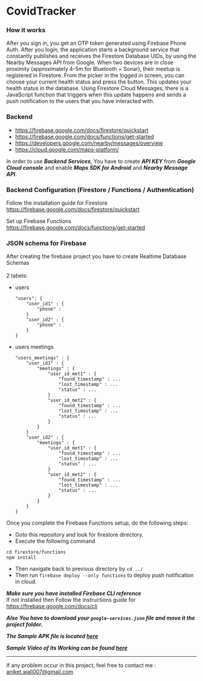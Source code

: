 # CovidTracker

### How it works
After you sign in, you get an OTP token generated using Firebase Phone Auth. After you login, the application starts a background service that constantly publishes and receives the Firestore Database UIDs, by using the Nearby Messages API from Google. When two devices are in close proximity (approximately 4-5m for Bluetooth + Sonar), their meetup is registered in Firestore.
From the picker in the logged in screen, you can choose your current health status and press the button. This updates your health status in the database. Using Firestore Cloud Messages, there is a JavaScript function that triggers when this update happens and sends a push notification to the users that you have interacted with.

### Backend
- https://firebase.google.com/docs/firestore/quickstart
- https://firebase.google.com/docs/functions/get-started
- https://developers.google.com/nearby/messages/overview
- https://cloud.google.com/maps-platform/

In order to use ***Backend Services***, You have to create ***API KEY*** from ***Google Cloud console*** and enable ***Maps SDK for Android*** and ***Nearby Message API***. 

### Backend Configuration (Firestore / Functions / Authentication)
Follow the installation guide for Firestore \
https://firebase.google.com/docs/firestore/quickstart

Set up Firebase Functions \
https://firebase.google.com/docs/functions/get-started 


### JSON schema for Firebase
After creating the firebase project you have to create Realtime Database Schemas \
\
2 tabels:
- users
    ```
    "users": {
        "user_id1" : {
            "phone" :
        }
        "user_id2" : {
            "phone" :
        }
    }
    ```

- users meetings
    ```
    "users_meetings" : {
        "user_id1" : {
            "meetings" : {
                "user_id_met1" : {
                    "found_timestamp" : ...
                    "lost_timestamp" : ...
                    "status" : ...
                }
                "user_id_met2" : {
                    "found_timestamp" : ...
                    "lost_timestamp" : ...
                    "status" : ...
                }
            }
        }
        "user_id2" : {
            "meetings" : {
                "user_id_met1" : {
                    "found_timestamp" : ...
                    "lost_timestamp" : ...
                    "status" : ...
                }
                "user_id_met2" : {
                    "found_timestamp" : ...
                    "lost_timestamp" : ...
                    "status" : ...
                }
            }
        }
    }
    ```

Once you complete the Firebase Functions setup, do the following steps:
- Goto this repository and look for firestore directory.
- Execute the following command
```
cd firestore/functions
npm install
```
- Then navigate back to previous directory by  ``` cd ../ ```
- Then run ``` firebase deploy --only functions ``` to deploy push notification in cloud.

***Make sure you have installed Firebase CLI reference***\
If not installed then Follow the instructions guide for \
https://firebase.google.com/docs/cli

***Also You have to download your ```google-services.json``` file and move it the project folder.***

***The Sample APK file is located [here](https://github.com/Aniket-Wali/CovidTracker/blob/master/debug/app-debug.apk)***

***Sample Video of its Working can be found [here](https://drive.google.com/open?id=1bH0ExtdW5jBP4Al-qKe8AVA_TIagxT-5)***

---

If any problem occur in this project, feel free to contact me : <aniket.wali007@gmail.com>

